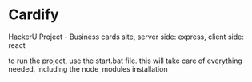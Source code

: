 # Cardify
HackerU Project - Business cards site, server side: express, client side: react

to run the project, use the start.bat file. this will take care of everything needed, including the node_modules installation
